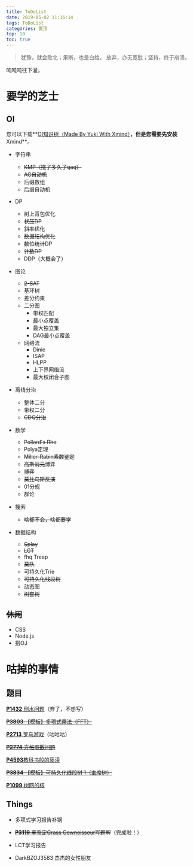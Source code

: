 ```yaml
---
title: ToDoList
date: 2019-05-02 11:16:14
tags: ToDoList
categories: 置顶
top: 10
toc: true
---
```


>  犹豫，就会败北；果断，也是白给。 放弃，亦无宽慰；坚持，终于崩溃。

<!--more-->

吨吨吨往下灌。

# 要学的芝士

## OI

您可以下载**[OI知识树（Made By Yuki With Xmind）](<https://Minagami.github.io/OI.xmind>)**，但是您需要先安装**Xmind**。

- 字符串
    - ~~KMP（拖了多久了qaq）~~
    - ~~AC自动机~~
    - 后缀数组
    - 后缀自动机

- DP
    - 树上背包优化
    - ~~状压DP~~
    - ~~斜率优化~~
    - ~~数据结构优化~~
    - ~~数位统计DP~~
    - ~~计数DP~~
    - ~~DDP~~（大概会了）

- 图论
    - ~~2-SAT~~
    - 基环树
    - 差分约束
    - 二分图
        - 带权匹配
        - 最小点覆盖
        - 最大独立集
        - DAG最小点覆盖
    - 网络流
        - ~~Dinic~~
        - ISAP
        - HLPP
        - 上下界网络流
        - 最大权闭合子图

- 离线分治
    - 整体二分
    - 带权二分
    - ~~CDQ分治~~
- 数学
    - ~~Pollard's Rho~~
    - Polya定理
    - ~~Miller-Rabin素数鉴定~~
    - ~~高斯消元~~博弈
    - ~~博弈~~
    - ~~莫比乌斯反演~~
    - 01分规
    - 群论
- 搜索
    - ~~啥都不会，啥都要学~~
- 数据结构
    - ~~Splay~~
    - ~~LCT~~
    - fhq Treap
    - ~~莫队~~
    - 可持久化Trie
    - ~~可持久化线段树~~
    - 动态图
    - ~~树套树~~


## ~~休闲~~

- CSS
- Node.js
- 搭OJ

# 咕掉的事情

## 题目

[**P1432** 倒水问题](https://www.luogu.org/problemnew/show/P1432)（弃了，不想写）

~~[**P3803** 【模板】多项式乘法（FFT）](https://www.luogu.org/problemnew/show/P3803)~~

[**P2713** 罗马游戏](https://www.luogu.org/problemnew/show/P2713)（咕咕咕）

~~[**P2774** 方格取数问题](https://www.luogu.org/problemnew/show/P2774)~~

[**P4593**教科书般的亵渎](https://www.luogu.org/problemnew/show/P4593)

~~[**P3834** 【模板】可持久化线段树 1（主席树）](https://www.luogu.org/problemnew/show/P3834)~~

[**P1099** 树网的核](<https://www.luogu.org/fe/problem/P1099>) 

## Things

- 多项式学习报告补锅

- ~~[**P3119** 草鉴定Grass Cownoisseur](https://www.luogu.org/problemnew/show/P3119)写题解~~（完成啦！）

- LCT学习报告

- DarkBZOJ3583 杰杰的女性朋友